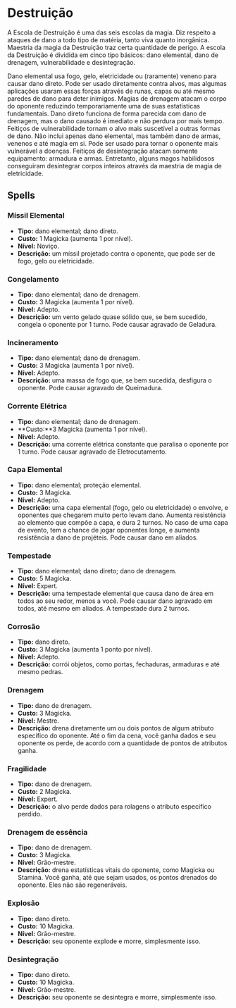 # Destruição

A Escola de Destruição é uma das seis escolas da magia. Diz respeito a ataques de dano a todo tipo de matéria, tanto viva quanto inorgânica. Maestria da magia da Destruição traz certa quantidade de perigo. A escola da Destruição é dividida em cinco tipo básicos: dano elemental, dano de drenagem, vulnerabilidade e desintegração.

Dano elemental usa fogo, gelo, eletricidade ou (raramente) veneno para causar dano direto. Pode ser usado diretamente contra alvos, mas algumas aplicações usaram essas forças através de runas, capas ou até mesmo paredes de dano para deter inimigos. Magias de drenagem atacam o corpo do oponente reduzindo temporariamente uma de suas estatísticas fundamentais. Dano direto funciona de forma parecida com dano de drenagem, mas o dano causado é imediato e não perdura por mais tempo.
Feitiços de vulnerabilidade tornam o alvo mais suscetível a outras formas de dano. Não inclui apenas dano elemental, mas também dano de armas, venenos e até magia em si. Pode ser usado para tornar o oponente mais vulnerável a doenças.
Feitiços de desintegração atacam somente equipamento: armadura e armas. Entretanto, alguns magos habilidosos conseguiram desintegrar corpos inteiros através da maestria de magia de eletricidade.

## Spells
### Míssil Elemental
* **Tipo:** dano elemental; dano direto.
* **Custo:** 1 Magicka (aumenta 1 por nível).
* **Nível:** Noviço.
* **Descrição:** um míssil projetado contra o oponente, que pode ser de fogo, gelo ou eletricidade. 

### Congelamento
* **Tipo:** dano elemental; dano de drenagem.
* **Custo:** 3 Magicka (aumenta 1 por nível).
* **Nível:** Adepto.
* **Descrição:** um vento gelado quase sólido que, se bem sucedido, congela o oponente por 1 turno. Pode causar agravado de Geladura.

### Incineramento
* **Tipo:** dano elemental; dano de drenagem.
* **Custo:** 3 Magicka (aumenta 1 por nível).
* **Nível:** Adepto.
* **Descrição:** uma massa de fogo que, se bem sucedida, desfigura o oponente. Pode causar agravado de Queimadura.

### Corrente Elétrica
* **Tipo:** dano elemental; dano de drenagem.
* **Custo:**3 Magicka (aumenta 1 por nível).
* **Nível:** Adepto.
* **Descrição:** uma corrente elétrica constante que paralisa o oponente por 1 turno. Pode causar agravado de Eletrocutamento. 

### Capa Elemental
* **Tipo:** dano elemental; proteção elemental.
* **Custo:** 3 Magicka.
* **Nível:** Adepto.
* **Descrição:** uma capa elemental (fogo, gelo ou eletricidade) o envolve, e oponentes que chegarem muito perto levam dano. Aumenta resistência ao elemento que compõe a capa, e dura 2 turnos. No caso de uma capa de evento, tem a chance de jogar oponentes longe, e aumenta resistência a dano de projéteis. Pode causar dano em aliados.

### Tempestade
* **Tipo:** dano elemental; dano direto; dano de drenagem.
* **Custo:** 5 Magicka.
* **Nível:** Expert.
* **Descrição:** uma tempestade elemental que causa dano de área em todos ao seu redor, menos a você. Pode causar dano agravado em todos, até mesmo em aliados. A tempestade dura 2 turnos.

### Corrosão
* **Tipo:** dano direto.
* **Custo:** 3 Magicka (aumenta 1 ponto por nível).
* **Nível:** Adepto.
* **Descrição:** corrói objetos, como portas, fechaduras, armaduras e até mesmo pedras.

### Drenagem
* **Tipo:** dano de drenagem.
* **Custo:** 3 Magicka.
* **Nível:** Mestre.
* **Descrição:** drena diretamente um ou dois pontos de algum atributo específico do oponente. Até o fim da cena, você ganha dados e seu oponente os perde, de acordo com a quantidade de pontos de atributos ganha.

### Fragilidade
* **Tipo:** dano de drenagem.
* **Custo:** 2 Magicka.
* **Nível:** Expert.
* **Descrição:** o alvo perde dados para rolagens o atributo específico perdido.

### Drenagem de essência
* **Tipo:** dano de drenagem.
* **Custo:** 3 Magicka.
* **Nível:** Grão-mestre.
* **Descrição:** drena estatísticas vitais do oponente, como Magicka ou Stamina. Você ganha, até que sejam usados, os pontos drenados do oponente. Eles não são regeneráveis.

### Explosão
* **Tipo:** dano direto.
* **Custo:** 10 Magicka.
* **Nível:** Grão-mestre.
* **Descrição:** seu oponente explode e morre, simplesmente isso.

### Desintegração
* **Tipo:** dano direto.
* **Custo:** 10 Magicka.
* **Nível:** Grão-mestre.
* **Descrição:** seu oponente se desintegra e morre, simplesmente isso.
